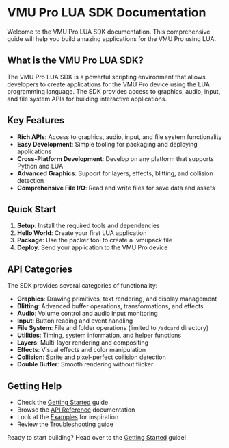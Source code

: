 # VMU Pro LUA SDK Documentation

Welcome to the VMU Pro LUA SDK documentation. This comprehensive guide will help you build amazing applications for the VMU Pro using LUA.

## What is the VMU Pro LUA SDK?

The VMU Pro LUA SDK is a powerful scripting environment that allows developers to create applications for the VMU Pro device using the LUA programming language. The SDK provides access to graphics, audio, input, and file system APIs for building interactive applications.

## Key Features

- **Rich APIs**: Access to graphics, audio, input, and file system functionality
- **Easy Development**: Simple tooling for packaging and deploying applications
- **Cross-Platform Development**: Develop on any platform that supports Python and LUA
- **Advanced Graphics**: Support for layers, effects, blitting, and collision detection
- **Comprehensive File I/O**: Read and write files for save data and assets

## Quick Start

1. **Setup**: Install the required tools and dependencies
2. **Hello World**: Create your first LUA application
3. **Package**: Use the packer tool to create a .vmupack file
4. **Deploy**: Send your application to the VMU Pro device

## API Categories

The SDK provides several categories of functionality:

- **Graphics**: Drawing primitives, text rendering, and display management
- **Blitting**: Advanced buffer operations, transformations, and effects
- **Audio**: Volume control and audio input monitoring
- **Input**: Button reading and event handling
- **File System**: File and folder operations (limited to `/sdcard` directory)
- **Utilities**: Timing, system information, and helper functions
- **Layers**: Multi-layer rendering and compositing
- **Effects**: Visual effects and color manipulation
- **Collision**: Sprite and pixel-perfect collision detection
- **Double Buffer**: Smooth rendering without flicker

## Getting Help

- Check the [Getting Started](getting-started.md) guide
- Browse the [API Reference](api/graphics.md) documentation
- Look at the [Examples](examples/hello-world.md) for inspiration
- Review the [Troubleshooting](advanced/troubleshooting.md) guide

Ready to start building? Head over to the [Getting Started](getting-started.md) guide!